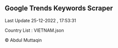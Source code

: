 

## Google Trends Keywords Scraper 
 
Last Update 25-12-2022 , 17:53:31

Country List :
VIETNAM.json



© Abdul Muttaqin 
